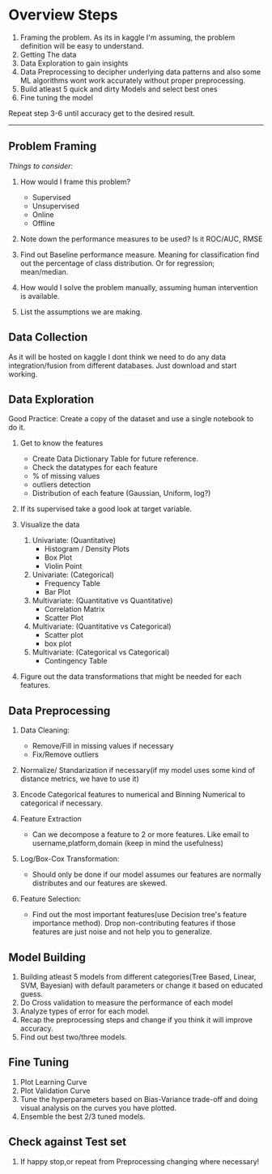 # Overview Steps

1. Framing the problem. As its in kaggle I'm assuming, the problem definition will be easy to understand.
2. Getting The data
3. Data Exploration to gain insights
4. Data Preprocessing to decipher underlying data patterns and also some ML algorithms wont work accurately without proper preprocessing.
5. Build atleast 5 quick and dirty Models and select best ones
6. Fine tuning the model

Repeat step 3-6 until accuracy get to the desired result.

---

## Problem Framing

*Things to consider:*

1. How would I frame this problem?
    - Supervised
    - Unsupervised
    - Online
    - Offline

2. Note down the performance measures to be used? Is it ROC/AUC, RMSE
3. Find out Baseline performance measure. Meaning for classification find out the percentage of class distribution. Or for regression; mean/median.
4. How would I solve the problem manually, assuming human intervention is available.
5. List the assumptions we are making.

## Data Collection

As it will be hosted on kaggle I dont think we need to do any data integration/fusion from different databases. Just download and start working.

## Data Exploration

Good Practice: Create a copy of the dataset and use a single notebook to do it.

1. Get to know the features
    - Create Data Dictionary Table for future reference.
    - Check the datatypes for each feature
    - % of missing values
    - outliers detection
    - Distribution of each feature (Gaussian, Uniform, log?)

2. If its supervised take a good look at target variable.
3. Visualize the data

    1. Univariate: (Quantitative)
        - Histogram / Density Plots
        - Box Plot
        - Violin Point
    2. Univariate: (Categorical)
        - Frequency Table
        - Bar Plot
    3. Multivariate: (Quantitative vs Quantitative)
        - Correlation Matrix
        - Scatter Plot
    4. Multivariate: (Quantitative vs Categorical)
        - Scatter plot
        - box plot
    5. Multivariate: (Categorical vs Categorical)
        - Contingency Table

4. Figure out the data transformations that might be needed for each features.

## Data Preprocessing

1. Data Cleaning:
    - Remove/Fill in missing values if necessary
    - Fix/Remove outliers

2. Normalize/ Standarization if necessary(if my model uses some kind of distance metrics, we have to use it)
3. Encode Categorical features to numerical and Binning Numerical to categorical if necessary.
4. Feature Extraction
    - Can we decompose a feature to 2 or more features. Like email to username,platform,domain (keep in mind the usefulness)
5. Log/Box-Cox Transformation:
    - Should only be done if our model assumes our features are normally distributes and our features are skewed.
6. Feature Selection:
    - Find out the most important features(use Decision tree's feature importance method). Drop non-contributing features if those features are just noise and not help you to generalize.

## Model Building

1. Building atleast 5 models from different categories(Tree Based, Linear, SVM, Bayesian) with default parameters or change it based on educated guess.
2. Do Cross validation to measure the performance of each model
3. Analyze types of error for each model.
4. Recap the preprocessing steps and change if you think it will improve accuracy.
5. Find out best two/three models.

## Fine Tuning

1. Plot Learning Curve
2. Plot Validation Curve
3. Tune the hyperparameters based on Bias-Variance trade-off and doing visual analysis on the curves you have plotted.
4. Ensemble the best 2/3 tuned models.

## Check against Test set

1. If happy stop,or repeat from Preprocessing changing where necessary!
